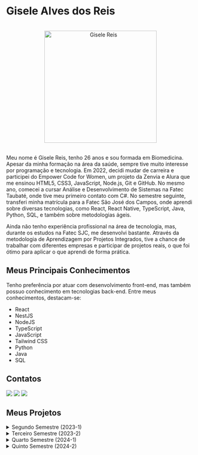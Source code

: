 # Gisele Alves dos Reis

<br>

<div align="center"> 
  <img src="https://github.com/user-attachments/assets/80ef22d1-c4d3-4509-a33e-a5cc2a2066a3" alt="Gisele Reis" width="300" height="300">  
</div>

<br>


Meu nome é Gisele Reis, tenho 26 anos e sou formada em Biomedicina. Apesar da minha formação na área da saúde, sempre tive muito interesse por programação e tecnologia. Em 2022, decidi mudar de carreira e participei do Empower Code for Women, um projeto da Zenvia e Alura que me ensinou HTML5, CSS3, JavaScript, Node.js, Git e GitHub. No mesmo ano, comecei a cursar Análise e Desenvolvimento de Sistemas na Fatec Taubaté, onde tive meu primeiro contato com C#. No semestre seguinte, transferi minha matrícula para a Fatec São José dos Campos, onde aprendi sobre diversas tecnologias, como React, React Native, TypeScript, Java, Python, SQL, e também sobre metodologias ágeis.

Ainda não tenho experiência profissional na área de tecnologia, mas, durante os estudos na Fatec SJC, me desenvolvi bastante. Através da metodologia de Aprendizagem por Projetos Integrados, tive a chance de trabalhar com diferentes empresas e participar de projetos reais, o que foi ótimo para aplicar o que aprendi de forma prática.


## Meus Principais Conhecimentos

Tenho preferência por atuar com desenvolvimento front-end, mas também possuo conhecimento em tecnologias back-end. Entre meus conhecimentos, destacam-se:

* React
* NestJS
* NodeJS
* TypeScript
* JavaScript
* Tailwind CSS
* Python
* Java
* SQL


## Contatos

[<img src = "https://img.shields.io/badge/Gmail-D14836?style=for-the-badge&logo=gmail&logoColor=white" />](mailto:giselealvesdosreis@gmail.com)
[<img src = "https://img.shields.io/badge/github-black.svg?&style=for-the-badge&logo=github&logoColor=white" />](https://github.com/gisele-reis)
[<img src= "https://img.shields.io/badge/linkedin-%230077B5.svg?&style=for-the-badge&logo=linkedin&logoColor=white" />](https://www.linkedin.com/in/giselealvesreis/)


## Meus Projetos

<details>
  
  <summary>Segundo Semestre (2023-1)</summary>

  ### Projeto do segundo semestre: WeClass
  
  [GitHub do Projeto](https://github.com/apiFatec/API-2-Semestre-Bertoti?tab=readme-ov-file#solu%C3%A7%C3%A3o-de-proposta)

  **Professores Reponsáveis:** M2: Cláudio Etelvino P2: Giuliano Bertoti

  **Empresa Parceira:** Fatec São José dos Campos. Os requisitos foram apresentados pelo professor Giuliano Bertoti, que assumiu o papel de cliente final.

  <h3>Desafio Proposto</h3>
  
  O problema apresentado envolvia a necessidade de disponibilizar ao professor um aplicativo desktop em Java, que permitisse o gerenciamento eficiente das turmas e alunos de uma escola.

  <h3>Solução</h3>
  
  Como solução para o problema, foi acordado com o cliente que minha equipe desenvolveria o WeClass, um aplicativo de uso exclusivo do docente, no qual ele poderia criar tarefas, controlar as entregas e monitorar o desempenho da turma e dos alunos.
  
  **Tecnologias utilizadas:**
  
  * MySQL: Banco de dados relacional utilizado para armazenar informações de turmas, alunos e tarefas.
  * Java: Linguagem de programação base do projeto, utilizada para desenvolver toda a lógica de funcionamento do sistema.
  * JavaFX: Framework utilizado para criar a interface gráfica do usuário (GUI) do aplicativo.
  * JavaFX Scene Builder: Ferramenta para construção das telas de forma visual, facilitando a montagem do design e a organização dos componentes da interface.
  
  <h3>Contribuições pessoais:</h3>
  
  Neste projeto, atuei como desenvolvedora e fui responsável pela criação da tela principal, utilizando o Scene Builder para implementar o design elaborado no Figma. Além disso, desenvolvi a classe Aluno e seus métodos, bem como a lógica e a parte visual da barra de progresso dos alunos.
  
  **Hard Skills:**
  
  Durante o desenvolvimento desse projeto, exercitei as seguintes hard skills:
  
  * MySQL: Intermediário – Realizei consultas e manipulação de registros.
  * Java: Intermediário – Fui capaz de desenvolver a lógica do sistema e criar funcionalidades específicas.
  * JavaFX: Intermediário – Consegui criar interfaces e integrá-las à lógica do programa.
  * JavaFX Scene Builder: Avançado – Criei telas complexas com agilidade, respeitando o design previamente definido.
  
  **Soft Skills:**
  
  Durante o projeto, desenvolvi e exercitei as seguintes soft skills:

  * Adaptabilidade: Por ser meu primeiro projeto API, precisei me ajustar rapidamente ao processo e ferramentas utilizadas pela equipe.
  * Resiliência: Enfrentei desafios para me adaptar ao ritmo de trabalho do grupo e superar dificuldades técnicas, mantendo a motivação e o foco.
  * Trabalho em equipe: Atuei de forma colaborativa, respeitando o espaço e as ideias dos colegas, o que foi essencial para o sucesso do projeto.
  * Comunicação: Como eu me integrei a uma equipe que já tinha um ritmo próprio, precisei me comunicar claramente para evitar mal-entendidos e alinhar expectativas.

</details>

<details>
  
  <summary>Terceiro Semestre (2023-2)</summary>

  ### Projeto do terceiro semestre: Bermuda
  
  [GitHub do Projeto](https://github.com/apiFatec/API-3-Semestre-Ionic) 

  **Professores Reponsáveis:** M2: Cláudio Etelvino P2: Fernando Masanori
  
  **Empresa Parceira:** Ionic Health. 

  <h3>Desafio Proposto</h3>
  
  O problema apresentado envolvia a necessidade de disponibilizar uma plataforma web que permitisse à empresa gerenciar, monitorar e documentar cada etapa de seus processos regulatórios.

  <h3>Solução</h3>
  
  Como solução, a equipe desenvolveu uma interface de usuário intuitiva e amigável, oferecendo fácil navegação pela plataforma e permitindo aos usuários gerenciar todos os seus processos regulatórios, monitorá-los em tempo real, documentar todas as etapas desses processos, acompanhar os prazos e gerar relatórios detalhados.
  
  **Tecnologias utilizadas:**

  * PostgreSQL: Banco de dados relacional para armazenar as informações dos processos e tarefas.
  * TypeScript: Linguagem utilizada para adicionar tipagem estática ao JavaScript, garantindo maior segurança e organização no código.
  * JavaScript: Base para a lógica do front e back-end.
  * NestJS: Framework para desenvolver o back-end da aplicação, organizando a lógica de negócio e garantindo uma API eficiente.
  * React: utilizado para o desenvolvimento das interfaces de usuário da plataforma.
  * TailwindCSS: Biblioteca de estilos utilizada para agilizar a construção de componentes visuais e garantir uma interface moderna e responsiva.
 
  <h3>Contribuições pessoais:</h3>

  Neste projeto, atuei como desenvolvedora e fui responsável pela criação do formulário de cadastro de processos e tarefas. Também desenvolvi a tela inicial (Home), onde implementei uma listagem de cards para cada processo, organizando-os por classificação (Aguardando, Em progresso e Finalizado).  
 
  **Hard Skills:**
  
  Durante o desenvolvimento desse projeto, exercitei as seguintes hard skills:
  
  * React: Avançado – Criação de componentes customizados e reutilizáveis e interfaces dinâmicas.
  * TailwindCSS: Avançado – Desenvolvi interfaces consistentes e responsivas com eficiência.
  * TypeScript: Avançado – Implementação de tipagem para evitar erros comuns e garantir melhor organização.
  * JavaScript: Avançado – Desenvolvimento da lógica de front e back-end com boa performance.
  * NestJS: Básico – Implementação de rotas e regras de negócio no back-end.
  * PostgreSQL: Intermediário – Criação de tabelas e consultas para armazenar dados de processos e tarefas.
  
  **Soft Skills:**

  Uma situação marcante no projeto envolveu gestão de conflitos. Durante uma reunião, o scrum master sugeriu a remoção de um membro da equipe devido à baixa produtividade, e nós precisávamos nos posicionar a respeito. Essa situação exigiu uma série de habilidades interpessoais fundamentais, como:

  * Comunicação assertiva: Contribuí para a discussão expressando meu ponto de vista de forma clara e respeitosa, garantindo que diferentes perspectivas fossem consideradas.
  * Empatia: Busquei compreender as possíveis dificuldades enfrentadas pelo colega antes de tomar uma posição definitiva.
  * Ética profissional: Analisei a situação de maneira justa, considerando tanto o impacto no projeto quanto o lado do colega, para que a decisão fosse responsável e equilibrada.

</details>

<details>
  <summary>Quarto Semestre (2024-1)</summary>

  ### Projeto do quarto semestre: Orca
  
  [GitHub do Projeto](https://github.com/MirageGroup/API_MirageGroup_4sem) 

  **Professores Reponsáveis:** M2: Fabiano Sabha P2: Juliana Pasquini
  
  **Empresa Parceira:** SIATT.

  <h3>Desafio Proposto</h3>
  
  O desafio proposto foi desenvolver um portal que solucionasse os problemas de coordenação e agendamento de reuniões levando em consideração diferentes times, formatos (presencial, online, hibrido) e disponibilidades.

  <h3>Solução</h3>
  
  A proposta de solução foi o desenvolvimento de um portal web intuitivo e funcional, capaz de agendar reuniões de diferentes categorias e em diferentes níveis de permissão, automatizando o processo e reduzindo o tempo gasto na atividade. Além disso, o portal oferece um formulário pré-preenchido para as atas, permitindo que os participantes registrem facilmente os pontos discutidos e as decisões tomadas durante o encontro.
  
  **Tecnologias utilizadas:**

  * React: Desenvolvimento da interface do usuário, garantindo interatividade e fluidez na navegação.
  * TailwindCSS: Estilização rápida e eficiente para garantir uma interface responsiva e consistente.
  * JavaScript: Implementação da lógica de interação na interface e integração com o backend.
  * NodeJS: Desenvolvimento do backend e manipulação das rotas.
  * MySQL: Banco de dados relacional para armazenar as informações das reuniões.
 
  
  <h3>Contribuições pessoais:</h3>

  Neste projeto, atuei como desenvolvedora e fui responsável pelo desenvolvimento da sidebar, da tela de criar reuniões e por elaborar a geração e impressão de atas das reuniões.
  
  **Hard Skills:**
  
  Durante o desenvolvimento desse projeto, exercitei as seguintes hard skills:

  * React: Avançado – Desenvolvimento de interfaces dinâmicas e integração com o backend.
  * TailwindCSS: Avançado – Criação de componentes estilizados e responsivos de forma eficiente.
  * JavaScript: Avançado – Implementação da lógica de interação e manipulação de dados na interface.
  * NodeJS: Básico - manipulação de rotas do backend para a comunicação com o frontend
  * MySQL: Intermediário – Realizei operações de CRUD para gerenciar os dados das reuniões e atas.
  
  **Soft Skills:**

  Durante o desenvolvimento deste projeto, enfrentamos um desafio significativo: muitos membros do grupo deixaram a equipe – alguns trocaram de faculdade, enquanto outros mudaram de grupo. Com poucos membros restantes, ficamos sobrecarregados tentando dar conta de todas as entregas. Ao final da primeira sprint, tomamos a decisão de encerrar o time e nos unir a outro grupo. Essa experiência exigiu o desenvolvimento de várias soft skills, como:

  * Resiliência: Lidei com a frustração de perder colegas e continuei focada nas minhas responsabilidades, mesmo em meio a incertezas.
  * Comunicação clara e assertiva: Tive que comunicar a situação de forma objetiva aos colegas para garantir uma transição organizada e sem conflitos.
  * Colaboração e integração: Ao nos juntarmos ao novo time, precisei me adaptar ao ritmo e aos processos deles para garantir que a união fosse produtiva.
  * Flexibilidade: tive que aprender a ser flexível para lidar com imprevistos no contexto de projetos.
  
</details>

<details>
  <summary>Quinto Semestre (2024-2)</summary>

  ### Projeto do quinto semestre: ClimaMonitor
  
  [GitHub do Projeto](https://github.com/MirageGroup/API_MirageGroup_5_Semestre) 

  **Professores Reponsáveis:** M2: Jean Costa P2: Gerson da Penha
  
  **Empresa Parceira:** Kersys. 

  <h3>Desafio Proposto</h3>
  
  Desenvolver um aplicativo que permite acompanhar o histórico das informações climáticas de uma determinada lavoura ou local cadastrado.

  <h3>Solução</h3>

  A proposta de solução foi o desenvolvimento de um aplicativo mobile que permite aos usuários cadastrar seus pontos e acompanhar via gráficos a variação da pluviometria e da temperatura, emitindo notificações e alertas em caso de situações críticas.
  
  **Tecnologias utilizadas:**

  * Typescript: Desenvolvimento tanto do frontend quanto do backend.
  * React Native: Desenvolvimento do aplicativo mobile
  * NodeJS: Backend responsável pela lógica de negócio e integração com outros serviços.
  * Firebase: Armazenamento dos dados dos locais e cultivos.
  * Leaflet: Exibição de mapa interativo para seleção e visualização de locais.
  * MySQL: Armazenamento dos dados dos usuários.
  
  **Contribuições pessoais:**

  Nesse projeto, fui responsável por desenvolver a tela de cadastro de locais e cultivos e por criar os critérios e implementar a funcionalidade de envio de notificações push.
  
  **Hard Skills:**
  
  Durante o desenvolvimento desse projeto, exercitei as seguintes hard skills:

  * React Native: Básico - Experiência inicial com desenvolvimento mobile e criação de interfaces.
  * Typescript: Avançado - Organização de código no frontend e backend.
  * NodeJS: Básico - Lógica backend e manipulação de rotas para a comunicação com o frontend.
  * MySQL: Intermediário - Manipulação de dados de usuários por meio de operações CRUD.
  
  
  **Soft Skills:**

  Este foi meu primeiro projeto mobile, o que exigiu o desenvolvimento das seguintes soft skills:

  * Aprendizado rápido: Precisava entender e aplicar os conceitos novos de React Native de forma rápida para desenvolver a interface do aplicativo.
  * Gestão de tempo: Como estava lidando com tecnologias que ainda não dominava, precisei organizar meu tempo de forma eficiente para cumprir os prazos.
  * Resiliência: Enfrentei algumas dificuldades técnicas relacionadas ao envio de notificações push e precisei persistir na busca por soluções.
  * Proatividade: Tomei a iniciativa de sugerir melhorias nos critérios para as notificações e na estrutura do projeto.
  
  
</details>
